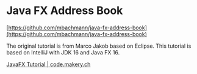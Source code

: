 # Java FX Address Book

[https://github.com/mbachmann/java-fx-address-book](https://github.com/mbachmann/java-fx-address-book)

The original tutorial is from Marco Jakob based on Eclipse. This tutorial is based on IntelliJ with JDK 16 and Java FX 16.

[JavaFX Tutorial | code.makery.ch](https://code.makery.ch/library/javafx-tutorial/ )

